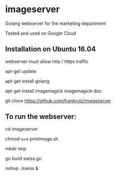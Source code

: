 # imageserver
Golang webserver for the marketing department

Tested and used on Google Cloud


## Installation on Ubuntu 16.04

webserver must allow http / https traffic

apt-get update

apt-get install golang

apt-get install imagemagick imagemagick-doc 

git clone https://github.com/frankrutz/imageserver

## To run the webserver:

cd imageserver

chmod u+x printimage.sh

mkdir tmp

go build swiss.go

nohup ./swiss &

